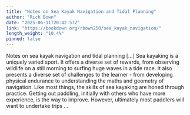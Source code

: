 ```yaml
---
title: "Notes on Sea Kayak Navigation and Tidal Planning"
author: "Rich Bown"
date: "2025-06-11T20:42:57Z"
link: "https://bookdown.org/rbown250/sea_kayak_navigation/"
length_weight: "10.4%"
pinned: false
---
```


Notes on sea kayak navigation and tidal planning [...] Sea kayaking is a uniquely varied sport. It offers a diverse set of rewards, from observing wildlife on a still morning to surfing huge waves in a tide race. It also presents a diverse set of challenges to the learner - from developing physical endurance to understanding the maths and geometry of navigation. Like most things, the skills of sea kayaking are honed through practice. Getting out paddling, initially with others who have more experience, is the way to improve. However, ultimately most paddlers will want to undertake trips ...
